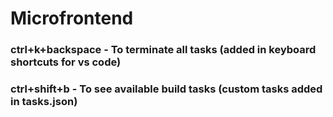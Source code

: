 # Microfrontend

### ctrl+k+backspace - To terminate all tasks (added in keyboard shortcuts for vs code)

### ctrl+shift+b - To see available build tasks (custom tasks added in tasks.json)
